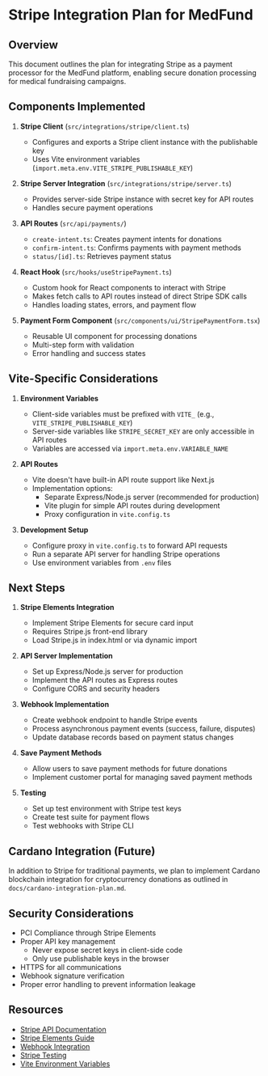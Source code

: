 # Stripe Integration Plan for MedFund

## Overview

This document outlines the plan for integrating Stripe as a payment processor for the MedFund platform, enabling secure donation processing for medical fundraising campaigns.

## Components Implemented

1. **Stripe Client** (`src/integrations/stripe/client.ts`)
   - Configures and exports a Stripe client instance with the publishable key
   - Uses Vite environment variables (`import.meta.env.VITE_STRIPE_PUBLISHABLE_KEY`)

2. **Stripe Server Integration** (`src/integrations/stripe/server.ts`)
   - Provides server-side Stripe instance with secret key for API routes
   - Handles secure payment operations

3. **API Routes** (`src/api/payments/`)
   - `create-intent.ts`: Creates payment intents for donations
   - `confirm-intent.ts`: Confirms payments with payment methods
   - `status/[id].ts`: Retrieves payment status

4. **React Hook** (`src/hooks/useStripePayment.ts`)
   - Custom hook for React components to interact with Stripe
   - Makes fetch calls to API routes instead of direct Stripe SDK calls
   - Handles loading states, errors, and payment flow

5. **Payment Form Component** (`src/components/ui/StripePaymentForm.tsx`)
   - Reusable UI component for processing donations
   - Multi-step form with validation
   - Error handling and success states

## Vite-Specific Considerations

1. **Environment Variables**
   - Client-side variables must be prefixed with `VITE_` (e.g., `VITE_STRIPE_PUBLISHABLE_KEY`)
   - Server-side variables like `STRIPE_SECRET_KEY` are only accessible in API routes
   - Variables are accessed via `import.meta.env.VARIABLE_NAME`

2. **API Routes**
   - Vite doesn't have built-in API route support like Next.js
   - Implementation options:
     - Separate Express/Node.js server (recommended for production)
     - Vite plugin for simple API routes during development
     - Proxy configuration in `vite.config.ts`

3. **Development Setup**
   - Configure proxy in `vite.config.ts` to forward API requests
   - Run a separate API server for handling Stripe operations
   - Use environment variables from `.env` files

## Next Steps

1. **Stripe Elements Integration**
   - Implement Stripe Elements for secure card input
   - Requires Stripe.js front-end library
   - Load Stripe.js in index.html or via dynamic import

2. **API Server Implementation**
   - Set up Express/Node.js server for production
   - Implement the API routes as Express routes
   - Configure CORS and security headers

3. **Webhook Implementation**
   - Create webhook endpoint to handle Stripe events
   - Process asynchronous payment events (success, failure, disputes)
   - Update database records based on payment status changes

4. **Save Payment Methods**
   - Allow users to save payment methods for future donations
   - Implement customer portal for managing saved payment methods

5. **Testing**
   - Set up test environment with Stripe test keys
   - Create test suite for payment flows
   - Test webhooks with Stripe CLI

## Cardano Integration (Future)

In addition to Stripe for traditional payments, we plan to implement Cardano blockchain integration for cryptocurrency donations as outlined in `docs/cardano-integration-plan.md`.

## Security Considerations

- PCI Compliance through Stripe Elements
- Proper API key management
  - Never expose secret keys in client-side code
  - Only use publishable keys in the browser
- HTTPS for all communications
- Webhook signature verification
- Proper error handling to prevent information leakage

## Resources

- [Stripe API Documentation](https://stripe.com/docs/api)
- [Stripe Elements Guide](https://stripe.com/docs/stripe-js)
- [Webhook Integration](https://stripe.com/docs/webhooks)
- [Stripe Testing](https://stripe.com/docs/testing)
- [Vite Environment Variables](https://vitejs.dev/guide/env-and-mode.html) 